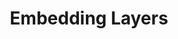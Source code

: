---
title: "Embedding Layers"

categories: ['']

tags: ['Embedding', 'Layers']

arabic: ['طبقات تضمين']

publishers: ['معجم مصطلحات التعلم الآلي والتعلم العميق وعلم البيانات']

types: "word"

slug: ""
---